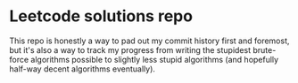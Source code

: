 # Leetcode solutions repo

This repo is honestly a way to pad out my commit history first and foremost, but it's also a way to track my progress from writing the stupidest brute-force algorithms possible to slightly less stupid algorithms (and hopefully half-way decent algorithms eventually).
